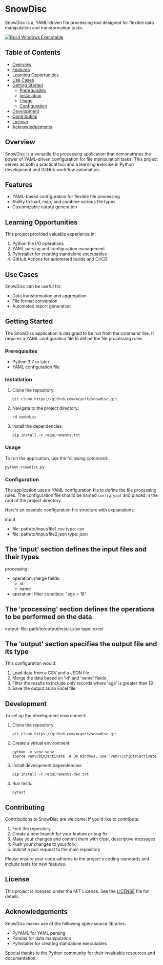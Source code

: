 # SnowDisc

SnowDisc is a, YAML-driven file processing tool designed for flexible data manipulation and transformation tasks.

[![Build Windows Executable](https://github.com/mcyork/snowdisc/actions/workflows/build.yml/badge.svg)](https://github.com/mcyork/snowdisc/actions/workflows/build.yml)

## Table of Contents
- [Overview](#overview)
- [Features](#features)
- [Learning Opportunities](#learning-opportunities)
- [Use Cases](#use-cases)
- [Getting Started](#getting-started)
  - [Prerequisites](#prerequisites)
  - [Installation](#installation)
  - [Usage](#usage)
  - [Configuration](#configuration)
- [Development](#development)
- [Contributing](#contributing)
- [License](#license)
- [Acknowledgements](#acknowledgements)

## Overview

SnowDisc is a versatile file processing application that demonstrates the power of YAML-driven configuration for file manipulation tasks. This project serves as both a practical tool and a learning exercise in Python development and GitHub workflow automation.

## Features

- YAML-based configuration for flexible file processing
- Ability to load, map, and combine various file types
- Customizable output generation

## Learning Opportunities

This project provided valuable experience in:

1. Python file I/O operations
2. YAML parsing and configuration management
3. PyInstaller for creating standalone executables
4. GitHub Actions for automated builds and CI/CD

## Use Cases

SnowDisc can be useful for:

- Data transformation and aggregation
- File format conversion
- Automated report generation

## Getting Started

The SnowDisc application is designed to be run from the command line. It requires a YAML configuration file to define the file processing rules.

### Prerequisites

- Python 3.7 or later
- YAML configuration file

### Installation

1. Clone the repository:
    ```
    git clone https://github.com/mcyork/snowdisc.git
    ```
2. Navigate to the project directory:
    ```
    cd snowdisc
    ```
3. Install the dependencies:
    ```
    pip install -r requirements.txt
    ```

### Usage

To run the application, use the following command:
```
python snowdisc.py
```
### Configuration

The application uses a YAML configuration file to define the file processing rules. The configuration file should be named `config.yaml` and placed in the root of the project directory.

Here's an example configuration file structure with explanations:

input:
  - file: path/to/input/file1.csv
    type: csv
  - file: path/to/input/file2.json
    type: json

## The 'input' section defines the input files and their types

processing:
  - operation: merge
    fields:
      - id
      - name
  - operation: filter
    condition: "age > 18"
## The 'processing' section defines the operations to be performed on the data

output:
  file: path/to/output/result.xlsx
  type: excel
## The 'output' section specifies the output file and its type

This configuration would:
1. Load data from a CSV and a JSON file
2. Merge the data based on 'id' and 'name' fields
3. Filter the results to include only records where 'age' is greater than 18
4. Save the output as an Excel file

## Development

To set up the development environment:

1. Clone the repository:
   ```
   git clone https://github.com/mcyork/snowdisc.git
   ```
2. Create a virtual environment:
   ```
   python -m venv venv
   source venv/bin/activate  # On Windows, use `venv\Scripts\activate`
   ```
3. Install development dependencies:
   ```
   pip install -r requirements-dev.txt
   ```
4. Run tests:
   ```
   pytest
   ```

## Contributing

Contributions to SnowDisc are welcome! If you'd like to contribute:

1. Fork the repository
2. Create a new branch for your feature or bug fix
3. Make your changes and commit them with clear, descriptive messages
4. Push your changes to your fork
5. Submit a pull request to the main repository

Please ensure your code adheres to the project's coding standards and include tests for new features.

## License

This project is licensed under the MIT License. See the [LICENSE](LICENSE) file for details.

## Acknowledgements

SnowDisc makes use of the following open-source libraries:
- PyYAML for YAML parsing
- Pandas for data manipulation
- PyInstaller for creating standalone executables

Special thanks to the Python community for their invaluable resources and documentation.
